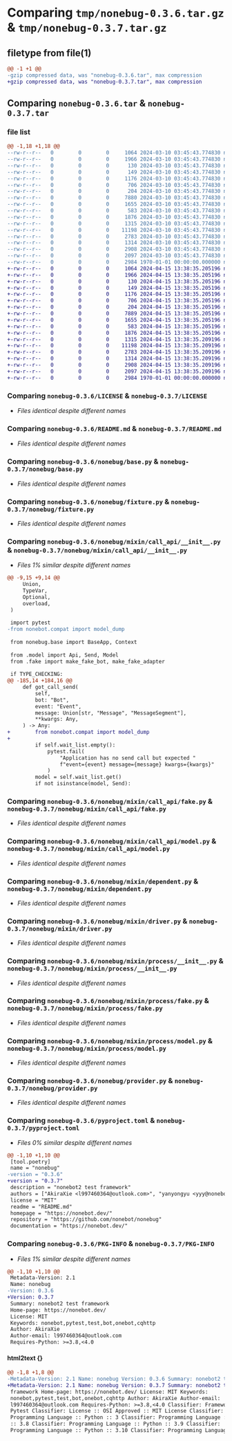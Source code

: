 # Comparing `tmp/nonebug-0.3.6.tar.gz` & `tmp/nonebug-0.3.7.tar.gz`

## filetype from file(1)

```diff
@@ -1 +1 @@
-gzip compressed data, was "nonebug-0.3.6.tar", max compression
+gzip compressed data, was "nonebug-0.3.7.tar", max compression
```

## Comparing `nonebug-0.3.6.tar` & `nonebug-0.3.7.tar`

### file list

```diff
@@ -1,18 +1,18 @@
--rw-r--r--   0        0        0     1064 2024-03-10 03:45:43.774830 nonebug-0.3.6/LICENSE
--rw-r--r--   0        0        0     1966 2024-03-10 03:45:43.774830 nonebug-0.3.6/README.md
--rw-r--r--   0        0        0      130 2024-03-10 03:45:43.774830 nonebug-0.3.6/nonebug/__init__.py
--rw-r--r--   0        0        0      149 2024-03-10 03:45:43.774830 nonebug-0.3.6/nonebug/app.py
--rw-r--r--   0        0        0     1176 2024-03-10 03:45:43.774830 nonebug-0.3.6/nonebug/base.py
--rw-r--r--   0        0        0      706 2024-03-10 03:45:43.774830 nonebug-0.3.6/nonebug/fixture.py
--rw-r--r--   0        0        0      204 2024-03-10 03:45:43.774830 nonebug-0.3.6/nonebug/mixin/__init__.py
--rw-r--r--   0        0        0     7880 2024-03-10 03:45:43.774830 nonebug-0.3.6/nonebug/mixin/call_api/__init__.py
--rw-r--r--   0        0        0     1655 2024-03-10 03:45:43.774830 nonebug-0.3.6/nonebug/mixin/call_api/fake.py
--rw-r--r--   0        0        0      583 2024-03-10 03:45:43.774830 nonebug-0.3.6/nonebug/mixin/call_api/model.py
--rw-r--r--   0        0        0     1876 2024-03-10 03:45:43.774830 nonebug-0.3.6/nonebug/mixin/dependent.py
--rw-r--r--   0        0        0     1315 2024-03-10 03:45:43.774830 nonebug-0.3.6/nonebug/mixin/driver.py
--rw-r--r--   0        0        0    11198 2024-03-10 03:45:43.774830 nonebug-0.3.6/nonebug/mixin/process/__init__.py
--rw-r--r--   0        0        0     2783 2024-03-10 03:45:43.774830 nonebug-0.3.6/nonebug/mixin/process/fake.py
--rw-r--r--   0        0        0     1314 2024-03-10 03:45:43.774830 nonebug-0.3.6/nonebug/mixin/process/model.py
--rw-r--r--   0        0        0     2908 2024-03-10 03:45:43.774830 nonebug-0.3.6/nonebug/provider.py
--rw-r--r--   0        0        0     2097 2024-03-10 03:45:43.774830 nonebug-0.3.6/pyproject.toml
--rw-r--r--   0        0        0     2984 1970-01-01 00:00:00.000000 nonebug-0.3.6/PKG-INFO
+-rw-r--r--   0        0        0     1064 2024-04-15 13:38:35.205196 nonebug-0.3.7/LICENSE
+-rw-r--r--   0        0        0     1966 2024-04-15 13:38:35.205196 nonebug-0.3.7/README.md
+-rw-r--r--   0        0        0      130 2024-04-15 13:38:35.205196 nonebug-0.3.7/nonebug/__init__.py
+-rw-r--r--   0        0        0      149 2024-04-15 13:38:35.205196 nonebug-0.3.7/nonebug/app.py
+-rw-r--r--   0        0        0     1176 2024-04-15 13:38:35.205196 nonebug-0.3.7/nonebug/base.py
+-rw-r--r--   0        0        0      706 2024-04-15 13:38:35.205196 nonebug-0.3.7/nonebug/fixture.py
+-rw-r--r--   0        0        0      204 2024-04-15 13:38:35.205196 nonebug-0.3.7/nonebug/mixin/__init__.py
+-rw-r--r--   0        0        0     7889 2024-04-15 13:38:35.205196 nonebug-0.3.7/nonebug/mixin/call_api/__init__.py
+-rw-r--r--   0        0        0     1655 2024-04-15 13:38:35.205196 nonebug-0.3.7/nonebug/mixin/call_api/fake.py
+-rw-r--r--   0        0        0      583 2024-04-15 13:38:35.205196 nonebug-0.3.7/nonebug/mixin/call_api/model.py
+-rw-r--r--   0        0        0     1876 2024-04-15 13:38:35.205196 nonebug-0.3.7/nonebug/mixin/dependent.py
+-rw-r--r--   0        0        0     1315 2024-04-15 13:38:35.209196 nonebug-0.3.7/nonebug/mixin/driver.py
+-rw-r--r--   0        0        0    11198 2024-04-15 13:38:35.209196 nonebug-0.3.7/nonebug/mixin/process/__init__.py
+-rw-r--r--   0        0        0     2783 2024-04-15 13:38:35.209196 nonebug-0.3.7/nonebug/mixin/process/fake.py
+-rw-r--r--   0        0        0     1314 2024-04-15 13:38:35.209196 nonebug-0.3.7/nonebug/mixin/process/model.py
+-rw-r--r--   0        0        0     2908 2024-04-15 13:38:35.209196 nonebug-0.3.7/nonebug/provider.py
+-rw-r--r--   0        0        0     2097 2024-04-15 13:38:35.209196 nonebug-0.3.7/pyproject.toml
+-rw-r--r--   0        0        0     2984 1970-01-01 00:00:00.000000 nonebug-0.3.7/PKG-INFO
```

### Comparing `nonebug-0.3.6/LICENSE` & `nonebug-0.3.7/LICENSE`

 * *Files identical despite different names*

### Comparing `nonebug-0.3.6/README.md` & `nonebug-0.3.7/README.md`

 * *Files identical despite different names*

### Comparing `nonebug-0.3.6/nonebug/base.py` & `nonebug-0.3.7/nonebug/base.py`

 * *Files identical despite different names*

### Comparing `nonebug-0.3.6/nonebug/fixture.py` & `nonebug-0.3.7/nonebug/fixture.py`

 * *Files identical despite different names*

### Comparing `nonebug-0.3.6/nonebug/mixin/call_api/__init__.py` & `nonebug-0.3.7/nonebug/mixin/call_api/__init__.py`

 * *Files 1% similar despite different names*

```diff
@@ -9,15 +9,14 @@
     Union,
     TypeVar,
     Optional,
     overload,
 )
 
 import pytest
-from nonebot.compat import model_dump
 
 from nonebug.base import BaseApp, Context
 
 from .model import Api, Send, Model
 from .fake import make_fake_bot, make_fake_adapter
 
 if TYPE_CHECKING:
@@ -185,14 +184,16 @@
     def got_call_send(
         self,
         bot: "Bot",
         event: "Event",
         message: Union[str, "Message", "MessageSegment"],
         **kwargs: Any,
     ) -> Any:
+        from nonebot.compat import model_dump
+
         if self.wait_list.empty():
             pytest.fail(
                 "Application has no send call but expected "
                 f"event={event} message={message} kwargs={kwargs}"
             )
         model = self.wait_list.get()
         if not isinstance(model, Send):
```

### Comparing `nonebug-0.3.6/nonebug/mixin/call_api/fake.py` & `nonebug-0.3.7/nonebug/mixin/call_api/fake.py`

 * *Files identical despite different names*

### Comparing `nonebug-0.3.6/nonebug/mixin/call_api/model.py` & `nonebug-0.3.7/nonebug/mixin/call_api/model.py`

 * *Files identical despite different names*

### Comparing `nonebug-0.3.6/nonebug/mixin/dependent.py` & `nonebug-0.3.7/nonebug/mixin/dependent.py`

 * *Files identical despite different names*

### Comparing `nonebug-0.3.6/nonebug/mixin/driver.py` & `nonebug-0.3.7/nonebug/mixin/driver.py`

 * *Files identical despite different names*

### Comparing `nonebug-0.3.6/nonebug/mixin/process/__init__.py` & `nonebug-0.3.7/nonebug/mixin/process/__init__.py`

 * *Files identical despite different names*

### Comparing `nonebug-0.3.6/nonebug/mixin/process/fake.py` & `nonebug-0.3.7/nonebug/mixin/process/fake.py`

 * *Files identical despite different names*

### Comparing `nonebug-0.3.6/nonebug/mixin/process/model.py` & `nonebug-0.3.7/nonebug/mixin/process/model.py`

 * *Files identical despite different names*

### Comparing `nonebug-0.3.6/nonebug/provider.py` & `nonebug-0.3.7/nonebug/provider.py`

 * *Files identical despite different names*

### Comparing `nonebug-0.3.6/pyproject.toml` & `nonebug-0.3.7/pyproject.toml`

 * *Files 0% similar despite different names*

```diff
@@ -1,10 +1,10 @@
 [tool.poetry]
 name = "nonebug"
-version = "0.3.6"
+version = "0.3.7"
 description = "nonebot2 test framework"
 authors = ["AkiraXie <l997460364@outlook.com>", "yanyongyu <yyy@nonebot.dev>"]
 license = "MIT"
 readme = "README.md"
 homepage = "https://nonebot.dev/"
 repository = "https://github.com/nonebot/nonebug"
 documentation = "https://nonebot.dev/"
```

### Comparing `nonebug-0.3.6/PKG-INFO` & `nonebug-0.3.7/PKG-INFO`

 * *Files 1% similar despite different names*

```diff
@@ -1,10 +1,10 @@
 Metadata-Version: 2.1
 Name: nonebug
-Version: 0.3.6
+Version: 0.3.7
 Summary: nonebot2 test framework
 Home-page: https://nonebot.dev/
 License: MIT
 Keywords: nonebot,pytest,test,bot,onebot,cqhttp
 Author: AkiraXie
 Author-email: l997460364@outlook.com
 Requires-Python: >=3.8,<4.0
```

#### html2text {}

```diff
@@ -1,8 +1,8 @@
-Metadata-Version: 2.1 Name: nonebug Version: 0.3.6 Summary: nonebot2 test
+Metadata-Version: 2.1 Name: nonebug Version: 0.3.7 Summary: nonebot2 test
 framework Home-page: https://nonebot.dev/ License: MIT Keywords:
 nonebot,pytest,test,bot,onebot,cqhttp Author: AkiraXie Author-email:
 l997460364@outlook.com Requires-Python: >=3.8,<4.0 Classifier: Framework ::
 Pytest Classifier: License :: OSI Approved :: MIT License Classifier:
 Programming Language :: Python :: 3 Classifier: Programming Language :: Python
 :: 3.8 Classifier: Programming Language :: Python :: 3.9 Classifier:
 Programming Language :: Python :: 3.10 Classifier: Programming Language ::
```

